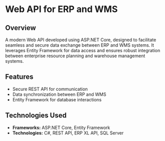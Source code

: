 # Web API for ERP and WMS

## Overview
A modern Web API developed using ASP.NET Core, designed to facilitate seamless and secure data exchange between ERP and WMS systems. It leverages Entity Framework for data access and ensures robust integration between enterprise resource planning and warehouse management systems.

## Features
- Secure REST API for communication
- Data synchronization between ERP and WMS
- Entity Framework for database interactions

## Technologies Used
- **Frameworks:** ASP.NET Core, Entity Framework
- **Technologies:** C#, REST API, ERP XL API, SQL Server